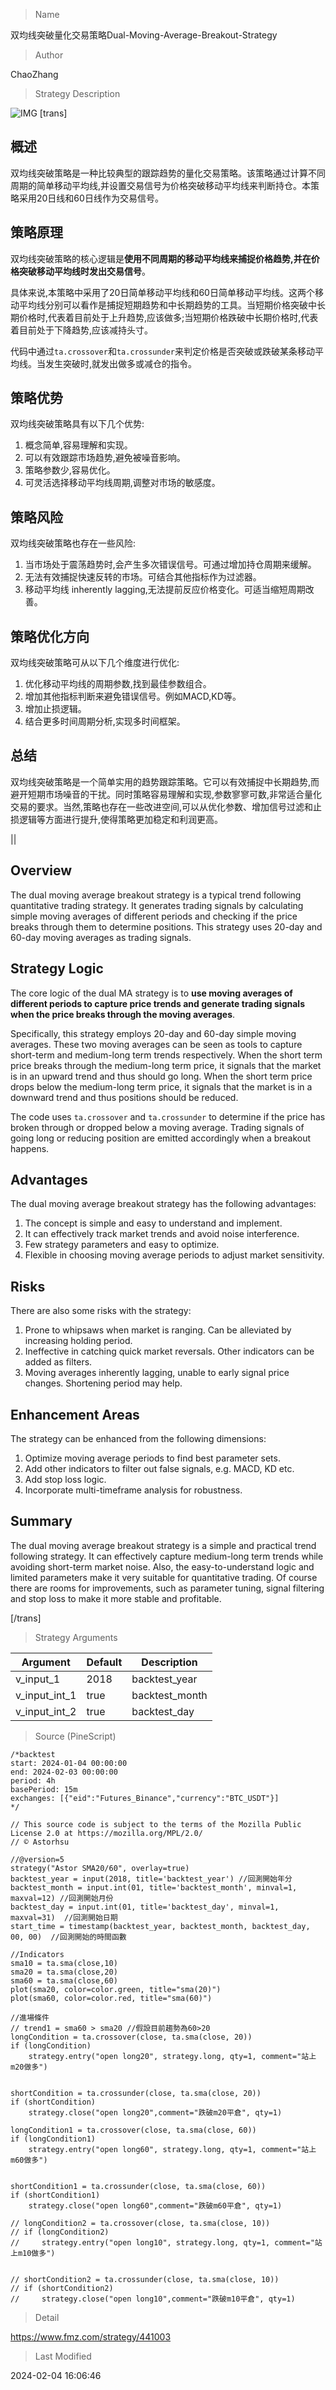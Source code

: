 
> Name

双均线突破量化交易策略Dual-Moving-Average-Breakout-Strategy

> Author

ChaoZhang

> Strategy Description

![IMG](https://www.fmz.com/upload/asset/c67bdc37d01cc6b423.png)
[trans]
## 概述

双均线突破策略是一种比较典型的跟踪趋势的量化交易策略。该策略通过计算不同周期的简单移动平均线,并设置交易信号为价格突破移动平均线来判断持仓。本策略采用20日线和60日线作为交易信号。

## 策略原理

双均线突破策略的核心逻辑是**使用不同周期的移动平均线来捕捉价格趋势,并在价格突破移动平均线时发出交易信号**。

具体来说,本策略中采用了20日简单移动平均线和60日简单移动平均线。这两个移动平均线分别可以看作是捕捉短期趋势和中长期趋势的工具。当短期价格突破中长期价格时,代表着目前处于上升趋势,应该做多;当短期价格跌破中长期价格时,代表着目前处于下降趋势,应该减持头寸。

代码中通过`ta.crossover`和`ta.crossunder`来判定价格是否突破或跌破某条移动平均线。当发生突破时,就发出做多或减仓的指令。

## 策略优势

双均线突破策略具有以下几个优势:

1. 概念简单,容易理解和实现。
2. 可以有效跟踪市场趋势,避免被噪音影响。
3. 策略参数少,容易优化。
4. 可灵活选择移动平均线周期,调整对市场的敏感度。

## 策略风险

双均线突破策略也存在一些风险:

1. 当市场处于震荡趋势时,会产生多次错误信号。可通过增加持仓周期来缓解。
2. 无法有效捕捉快速反转的市场。可结合其他指标作为过滤器。  
3. 移动平均线 inherently lagging,无法提前反应价格变化。可适当缩短周期改善。

## 策略优化方向  

双均线突破策略可从以下几个维度进行优化:

1. 优化移动平均线的周期参数,找到最佳参数组合。
2. 增加其他指标判断来避免错误信号。例如MACD,KD等。 
3. 增加止损逻辑。
4. 结合更多时间周期分析,实现多时间框架。

## 总结

双均线突破策略是一个简单实用的趋势跟踪策略。它可以有效捕捉中长期趋势,而避开短期市场噪音的干扰。同时策略容易理解和实现,参数寥寥可数,非常适合量化交易的要求。当然,策略也存在一些改进空间,可以从优化参数、增加信号过滤和止损逻辑等方面进行提升,使得策略更加稳定和利润更高。

||

## Overview

The dual moving average breakout strategy is a typical trend following quantitative trading strategy. It generates trading signals by calculating simple moving averages of different periods and checking if the price breaks through them to determine positions. This strategy uses 20-day and 60-day moving averages as trading signals.  

## Strategy Logic

The core logic of the dual MA strategy is to **use moving averages of different periods to capture price trends and generate trading signals when the price breaks through the moving averages**.  

Specifically, this strategy employs 20-day and 60-day simple moving averages. These two moving averages can be seen as tools to capture short-term and medium-long term trends respectively. When the short term price breaks through the medium-long term price, it signals that the market is in an upward trend and thus should go long. When the short term price drops below the medium-long term price, it signals that the market is in a downward trend and thus positions should be reduced.

The code uses `ta.crossover` and `ta.crossunder` to determine if the price has broken through or dropped below a moving average. Trading signals of going long or reducing position are emitted accordingly when a breakout happens.  

## Advantages

The dual moving average breakout strategy has the following advantages:

1. The concept is simple and easy to understand and implement.  
2. It can effectively track market trends and avoid noise interference.
3. Few strategy parameters and easy to optimize.  
4. Flexible in choosing moving average periods to adjust market sensitivity.

## Risks

There are also some risks with the strategy:

1. Prone to whipsaws when market is ranging. Can be alleviated by increasing holding period.
2. Ineffective in catching quick market reversals. Other indicators can be added as filters.
3. Moving averages inherently lagging, unable to early signal price changes. Shortening period may help.

## Enhancement Areas

The strategy can be enhanced from the following dimensions:  

1. Optimize moving average periods to find best parameter sets.
2. Add other indicators to filter out false signals, e.g. MACD, KD etc.  
3. Add stop loss logic.  
4. Incorporate multi-timeframe analysis for robustness.

## Summary

The dual moving average breakout strategy is a simple and practical trend following strategy. It can effectively capture medium-long term trends while avoiding short-term market noise. Also, the easy-to-understand logic and limited parameters make it very suitable for quantitative trading. Of course there are rooms for improvements, such as parameter tuning, signal filtering and stop loss to make it more stable and profitable.

[/trans]

> Strategy Arguments



|Argument|Default|Description|
|----|----|----|
|v_input_1|2018|backtest_year|
|v_input_int_1|true|backtest_month|
|v_input_int_2|true|backtest_day|


> Source (PineScript)

``` pinescript
/*backtest
start: 2024-01-04 00:00:00
end: 2024-02-03 00:00:00
period: 4h
basePeriod: 15m
exchanges: [{"eid":"Futures_Binance","currency":"BTC_USDT"}]
*/

// This source code is subject to the terms of the Mozilla Public License 2.0 at https://mozilla.org/MPL/2.0/
// © Astorhsu

//@version=5
strategy("Astor SMA20/60", overlay=true)
backtest_year = input(2018, title='backtest_year') //回測開始年分
backtest_month = input.int(01, title='backtest_month', minval=1, maxval=12) //回測開始月份
backtest_day = input.int(01, title='backtest_day', minval=1, maxval=31)  //回測開始日期
start_time = timestamp(backtest_year, backtest_month, backtest_day, 00, 00)  //回測開始的時間函數

//Indicators
sma10 = ta.sma(close,10)
sma20 = ta.sma(close,20)
sma60 = ta.sma(close,60)
plot(sma20, color=color.green, title="sma(20)")
plot(sma60, color=color.red, title="sma(60)")

//進場條件
// trend1 = sma60 > sma20 //假設目前趨勢為60>20
longCondition = ta.crossover(close, ta.sma(close, 20))
if (longCondition) 
    strategy.entry("open long20", strategy.long, qty=1, comment="站上m20做多")


shortCondition = ta.crossunder(close, ta.sma(close, 20))
if (shortCondition) 
    strategy.close("open long20",comment="跌破m20平倉", qty=1)     
    
longCondition1 = ta.crossover(close, ta.sma(close, 60))
if (longCondition1) 
    strategy.entry("open long60", strategy.long, qty=1, comment="站上m60做多")


shortCondition1 = ta.crossunder(close, ta.sma(close, 60))
if (shortCondition1) 
    strategy.close("open long60",comment="跌破m60平倉", qty=1)     
    
// longCondition2 = ta.crossover(close, ta.sma(close, 10))
// if (longCondition2) 
//     strategy.entry("open long10", strategy.long, qty=1, comment="站上m10做多")


// shortCondition2 = ta.crossunder(close, ta.sma(close, 10))
// if (shortCondition2)
//     strategy.close("open long10",comment="跌破m10平倉", qty=1)   

```

> Detail

https://www.fmz.com/strategy/441003

> Last Modified

2024-02-04 16:06:46
